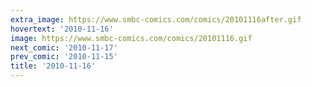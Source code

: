 ```yaml
---
extra_image: https://www.smbc-comics.com/comics/20101116after.gif
hovertext: '2010-11-16'
image: https://www.smbc-comics.com/comics/20101116.gif
next_comic: '2010-11-17'
prev_comic: '2010-11-15'
title: '2010-11-16'
---
```


